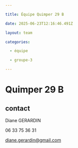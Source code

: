 ```yaml
---

title: Équipe Quimper 29 B

date: 2025-06-23T12:16:46.491Z

layout: team

categories:

  - équipe

  - groupe-3

---
```


# Quimper 29 B



## contact 

Diane GERARDIN

06 33 75 36 31

diane.gerardin@gmail.com

